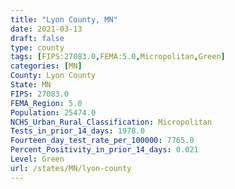 ```yaml
---
title: "Lyon County, MN"
date: 2021-03-13
draft: false
type: county
tags: [FIPS:27083.0,FEMA:5.0,Micropolitan,Green]
categories: [MN]
County: Lyon County
State: MN
FIPS: 27083.0
FEMA_Region: 5.0
Population: 25474.0
NCHS_Urban_Rural_Classification: Micropolitan
Tests_in_prior_14_days: 1978.0
Fourteen_day_test_rate_per_100000: 7765.0
Percent_Positivity_in_prior_14_days: 0.021
Level: Green
url: /states/MN/lyon-county
---
```



